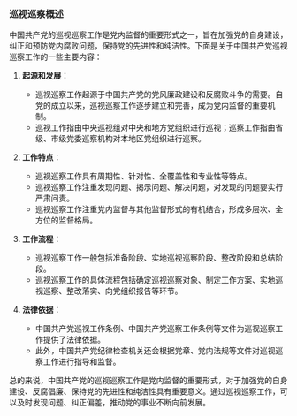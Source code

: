 ### 巡视巡察概述





中国共产党的巡视巡察工作是党内监督的重要形式之一，旨在加强党的自身建设，纠正和预防党内腐败问题，保持党的先进性和纯洁性。下面是关于中国共产党巡视巡察工作的一些主要内容：

1. **起源和发展**：
   - 巡视巡察工作起源于中国共产党的党风廉政建设和反腐败斗争的需要。自党的成立以来，巡视巡察工作逐步建立和完善，成为党内监督的重要机制。
   - 巡视工作指由中央巡视组对中央和地方党组织进行巡视；巡察工作指由省级、市级党委巡察机构对本地区党组织进行巡察。

2. **工作特点**：
   - 巡视巡察工作具有周期性、针对性、全覆盖性和专业性等特点。
   - 巡视巡察工作注重发现问题、揭示问题、解决问题，对发现的问题要实行严肃问责。
   - 巡视巡察工作注重党内监督与其他监督形式的有机结合，形成多层次、全方位的监督格局。

3. **工作流程**：
   - 巡视巡察工作一般包括准备阶段、实地巡视巡察阶段、整改阶段和总结阶段。
   - 巡视巡察工作的具体流程包括确定巡视巡察对象、制定工作方案、实地巡视巡察、整改落实、向党组织报告等环节。

4. **法律依据**：
   - 中国共产党巡视工作条例、中国共产党巡察工作条例等文件为巡视巡察工作提供了法律依据。
   - 此外，中国共产党纪律检查机关还会根据党章、党内法规等文件对巡视巡察工作进行指导和监督。

总的来说，中国共产党的巡视巡察工作是党内监督的重要形式，对于加强党的自身建设、反腐倡廉、保持党的先进性和纯洁性具有重要意义。通过巡视巡察工作，可以及时发现问题、纠正偏差，推动党的事业不断向前发展。